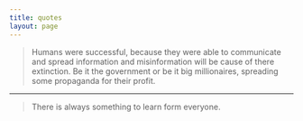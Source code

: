 ```yaml
---
title: quotes
layout: page
---
```


> Humans were successful, because they were able to communicate and
> spread information and misinformation will be cause of there extinction.
> Be it the government or be it big millionaires, spreading some
> propaganda for their profit.

---

> There is always something to learn form everyone.

